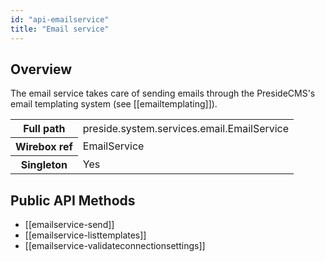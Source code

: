 ```yaml
---
id: "api-emailservice"
title: "Email service"
---
```



## Overview




The email service takes care of sending emails through the PresideCMS's email templating system (see [[emailtemplating]]).<div class="table-responsive"><table class="table table-condensed"><tr><th>Full path</th><td>preside.system.services.email.EmailService</td></tr><tr><th>Wirebox ref</th><td>EmailService</td></tr><tr><th>Singleton</th><td>Yes</td></tr></table></div>

## Public API Methods

* [[emailservice-send]]
* [[emailservice-listtemplates]]
* [[emailservice-validateconnectionsettings]]